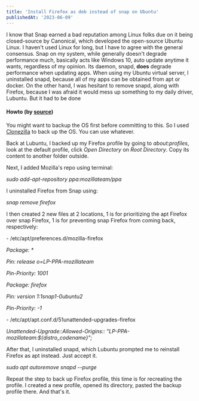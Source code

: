 ```yaml
---
title: 'Install Firefox as deb instead of snap on Ubuntu'
publishedAt: '2023-06-09'
---
```

I know that Snap earned a bad reputation among Linux folks due on it
being closed-source by Canonical, which developed the open-source Ubuntu
Linux. I haven't used Linux for long, but I have to agree with the
general consensus. Snap on my system, while generally doesn't degrade
performance much, basically acts like Windows 10, auto update anytime it
wants, regardless of my opinion. Its daemon, snapd, **does** degrade
performance when updating apps. When using my Ubuntu virtual server, I
uninstalled snapd, because all of my apps can be obtained from apt or
docker. On the other hand, I was hesitant to remove snapd, along with
Firefox, because I was afraid it would mess up something to my daily
driver, Lubuntu. But it had to be done

#### Howto (by [source](https://askubuntu.com/questions/1399383/how-to-install-firefox-as-a-traditional-deb-package-without-snap-in-ubuntu-22))

You might want to backup the OS first before committing to this. So I
used
[Clonezilla](https://clonezilla.org/downloads/download.php?branch=stable)
to back up the OS. You can use whatever.

Back at Lubuntu, I backed up my Firefox profile by going to
*about:profiles*, look at the default profile, click *Open Directory* on
*Root Directory*. Copy its content to another folder outside.

Next, I added Mozilla's repo using terminal:

*sudo add-apt-repository ppa:mozillateam/ppa*

I uninstalled Firefox from Snap using:

*snap remove firefox*

I then created 2 new files at 2 locations, 1 is for prioritizing the apt
Firefox over snap Firefox, 1 is for preventing snap Firefox from coming
back, respectively:

\- /etc/apt/preferences.d/mozilla-firefox

*Package: \**

*Pin: release o=LP-PPA-mozillateam*

*Pin-Priority: 1001*

*Package: firefox*

*Pin: version 1:1snap1-0ubuntu2*

*Pin-Priority: -1*

\- /etc/apt/apt.conf.d/51unattended-upgrades-firefox

*Unattended-Upgrade::Allowed-Origins::
\"LP-PPA-mozillateam:\$\{distro\_codename\}\";*

After that, I uninstalled snapd, which Lubuntu prompted me to reinstall
Firefox as apt instead. Just accept it.

*sudo apt autoremove snapd \--purge*

Repeat the step to back up Firefox profile, this time is for recreating
the profile. I created a new profile, opened its directory, pasted the
backup profile there. And that's it.
